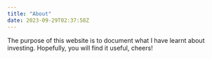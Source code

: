 ```yaml
---
title: "About"
date: 2023-09-29T02:37:58Z
---
```

The purpose of this website is to document what I have learnt about investing. Hopefully, you will find it useful, cheers!
